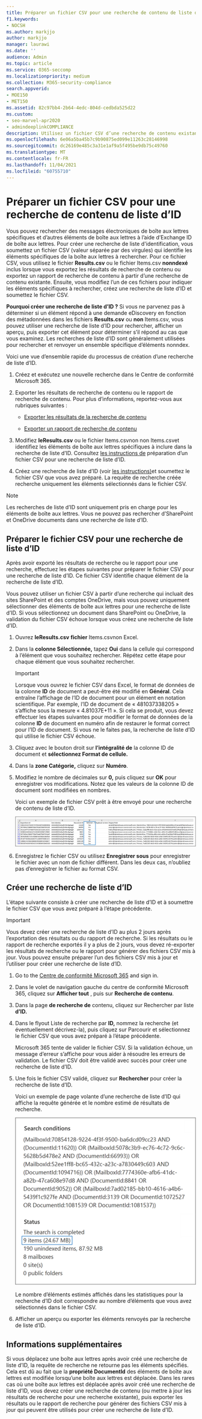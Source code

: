 ```yaml
---
title: Préparer un fichier CSV pour une recherche de contenu de liste d’ID
f1.keywords:
- NOCSH
ms.author: markjjo
author: markjjo
manager: laurawi
ms.date: ''
audience: Admin
ms.topic: article
ms.service: O365-seccomp
ms.localizationpriority: medium
ms.collection: M365-security-compliance
search.appverid:
- MOE150
- MET150
ms.assetid: 82c97bb4-2b64-4edc-804d-cedbda525d22
ms.custom:
- seo-marvel-apr2020
- admindeeplinkCOMPLIANCE
description: Utilisez un fichier CSV d’une recherche de contenu existante pour créer une recherche de liste d’ID qui renvoie des éléments de courrier spécifiques.
ms.openlocfilehash: 6e06a5ba45b7c9b90875ed099e11263c28146998
ms.sourcegitcommit: dc26169e485c3a31e1af9a5f495be9db75c49760
ms.translationtype: MT
ms.contentlocale: fr-FR
ms.lasthandoff: 11/04/2021
ms.locfileid: "60755710"
---
```

# <a name="prepare-a-csv-file-for-an-id-list-content-search"></a>Préparer un fichier CSV pour une recherche de contenu de liste d’ID

Vous pouvez rechercher des messages électroniques de boîte aux lettres spécifiques et d’autres éléments de boîte aux lettres à l’aide d’Exchange ID de boîte aux lettres. Pour créer une recherche de liste d'identification, vous soumettez un fichier CSV (valeur séparée par des virgules) qui identifie les éléments spécifiques de la boîte aux lettres à rechercher. Pour ce fichier CSV, vous utilisez le fichier **Results.csv** ou le fichier Items.csv **nonndexé** inclus lorsque vous exportez les résultats de recherche de contenu ou exportez un rapport de recherche de contenu à partir d’une recherche de contenu existante. Ensuite, vous modifiez l’un de ces fichiers pour indiquer les éléments spécifiques à rechercher, créez une recherche de liste d’ID et soumettez le fichier CSV.

**Pourquoi créer une recherche de liste d’ID ?** Si vous ne parvenez pas à déterminer si un élément répond à une demande eDiscovery en fonction des métadonnées dans les fichiers **Results.csv** ou **non** Items.csv, vous pouvez utiliser une recherche de liste d’ID pour rechercher, afficher un aperçu, puis exporter cet élément pour déterminer s’il répond au cas que vous examinez. Les recherches de liste d’ID sont généralement utilisées pour rechercher et renvoyer un ensemble spécifique d’éléments nonndex.

Voici une vue d’ensemble rapide du processus de création d’une recherche de liste d’ID.

1. Créez et exécutez une nouvelle recherche dans le Centre de conformité Microsoft 365.

2. Exporter les résultats de recherche de contenu ou le rapport de recherche de contenu. Pour plus d’informations, reportez-vous aux rubriques suivantes :

    - [Exporter les résultats de la recherche de contenu](export-search-results.md)

    - [Exporter un rapport de recherche de contenu](export-a-content-search-report.md)

3. Modifiez **leResults.csv** ou  le fichier Items.csvnon non Items.csvet identifiez les éléments de boîte aux lettres spécifiques à inclure dans la recherche de liste d’ID. Consultez [les instructions de](#prepare-the-csv-file-for-an-id-list-search) préparation d’un fichier CSV pour une recherche de liste d’ID.

4. Créez une recherche de liste d’ID (voir [les instructions)](#create-an-id-list-search)et soumettez le fichier CSV que vous avez préparé. La requête de recherche créée recherche uniquement les éléments sélectionnés dans le fichier CSV.

> [!NOTE]
> Les recherches de liste d’ID sont uniquement pris en charge pour les éléments de boîte aux lettres. Vous ne pouvez pas rechercher d’SharePoint et OneDrive documents dans une recherche de liste d’ID.

## <a name="prepare-the-csv-file-for-an-id-list-search"></a>Préparer le fichier CSV pour une recherche de liste d’ID

Après avoir exporté les résultats de recherche ou le rapport pour une recherche, effectuez les étapes suivantes pour préparer le fichier CSV pour une recherche de liste d’ID. Ce fichier CSV identifie chaque élément de la recherche de liste d’ID.

Vous pouvez utiliser un fichier CSV à partir d’une recherche qui incluait des sites SharePoint et des comptes OneDrive, mais vous pouvez uniquement sélectionner des éléments de boîte aux lettres pour une recherche de liste d’ID. Si vous sélectionnez un document dans SharePoint ou OneDrive, la validation du fichier CSV échoue lorsque vous créez une recherche de liste d’ID.

1. Ouvrez **leResults.csv** **fichier** Items.csvnon Excel.

2. Dans la **colonne Sélectionnée,** tapez **Oui** dans la cellule qui correspond à l’élément que vous souhaitez rechercher. Répétez cette étape pour chaque élément que vous souhaitez rechercher.

    > [!IMPORTANT]
    > Lorsque vous ouvrez le fichier CSV dans Excel, le format de données de la colonne **ID** de document a peut-être été modifié en **Général**. Cela entraîne l’affichage de l’ID de document pour un élément en notation scientifique. Par exemple, l’ID de document de « 481037338205 » s’affiche sous la mesure « 4.81037E+11 ». Si cela se produit, vous devez effectuer les étapes suivantes  pour modifier le format de données de la colonne **ID** de document en numéro afin de restaurer le format correct pour l’ID de document. Si vous ne le faites pas, la recherche de liste d’ID qui utilise le fichier CSV échoue.

3. Cliquez avec le bouton droit sur **l’intégralité de** la colonne ID de document et **sélectionnez Format de cellule.**

4. Dans la **zone Catégorie,** cliquez sur **Numéro**.

5. Modifiez le nombre de décimales sur **0,** puis cliquez sur **OK** pour enregistrer vos modifications. Notez que les valeurs de la colonne ID de document sont modifiées en nombres.

    Voici un exemple de fichier CSV prêt à être envoyé pour une recherche de contenu de liste d’ID.

    ![Exemple de fichier CSV pour une recherche de contenu ciblée.](../media/SearchIDListCSVFile.png)

6. Enregistrez le fichier CSV ou utilisez **Enregistrer sous** pour enregistrer le fichier avec un nom de fichier différent. Dans les deux cas, n’oubliez pas d’enregistrer le fichier au format CSV.

## <a name="create-an-id-list-search"></a>Créer une recherche de liste d’ID

L’étape suivante consiste à créer une recherche de liste d’ID et à soumettre le fichier CSV que vous avez préparé à l’étape précédente.

> [!IMPORTANT]
> Vous devez créer une recherche de liste d’ID au plus 2 jours après l’exportation des résultats ou du rapport de recherche. Si les résultats ou le rapport de recherche exportés il y a plus de 2 jours, vous devez ré-exporter les résultats de recherche ou le rapport pour générer des fichiers CSV mis à jour. Vous pouvez ensuite préparer l’un des fichiers CSV mis à jour et l’utiliser pour créer une recherche de liste d’ID.

1. Go to the <a href="https://go.microsoft.com/fwlink/p/?linkid=2077149" target="_blank">Centre de conformité Microsoft 365</a> and sign in.

2. Dans le volet de navigation gauche du centre de conformité Microsoft 365, cliquez sur **Afficher tout** , puis sur **Recherche de contenu**.

3. Dans la page **de recherche de** contenu, cliquez sur Rechercher par liste **d’ID.**

4. Dans le flyout Liste de recherche par **ID,** nommez la  recherche (et éventuellement décrivez-la), puis cliquez sur Parcourir et sélectionnez le fichier CSV que vous avez préparé à l’étape précédente.

    Microsoft 365 tente de valider le fichier CSV. Si la validation échoue, un message d’erreur s’affiche pour vous aider à résoudre les erreurs de validation. Le fichier CSV doit être validé avec succès pour créer une recherche de liste d’ID.

5. Une fois le fichier CSV validé, cliquez sur **Rechercher** pour créer la recherche de liste d’ID.

    Voici un exemple de page volante d’une recherche de liste d’ID qui affiche la requête générée et le nombre estimé de résultats de recherche.

    ![Requête de recherche pour la recherche de liste d’ID.](../media/SearchIDListFlyout.png)

    Le nombre d’éléments estimés affichés dans les statistiques pour la recherche d’ID doit correspondre au nombre d’éléments que vous avez sélectionnés dans le fichier CSV.

6. Afficher un aperçu ou exporter les éléments renvoyés par la recherche de liste d’ID.

## <a name="more-information"></a>Informations supplémentaires

Si vous déplacez une boîte aux lettres après avoir créé une recherche de liste d’ID, la requête de recherche ne retourne pas les éléments spécifiés. Cela est dû au fait que la **propriété DocumentId** des éléments de boîte aux lettres est modifiée lorsqu’une boîte aux lettres est déplacée. Dans les rares cas où une boîte aux lettres est déplacée après avoir créé une recherche de liste d’ID, vous devez créer une recherche de contenu (ou mettre à jour les résultats de recherche pour une recherche existante), puis exporter les résultats ou le rapport de recherche pour générer des fichiers CSV mis à jour qui peuvent être utilisés pour créer une recherche de liste d’ID.
